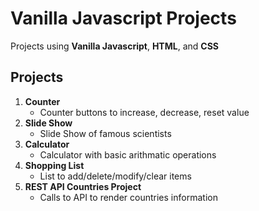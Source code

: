 # Vanilla Javascript Projects

Projects using **Vanilla Javascript**, **HTML**, and **CSS** 

## Projects

1. **Counter**
   - Counter buttons to increase, decrease, reset value
2. **Slide Show**
   - Slide Show of famous scientists
3. **Calculator**
   - Calculator with basic arithmatic operations
4. **Shopping List**
   - List to add/delete/modify/clear items
5. **REST API Countries Project**
   - Calls to API to render countries information
